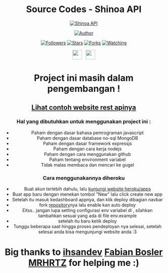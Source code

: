 <div align="center">
 
# Source Codes - Shinoa API
<p align="center">
<a href="#"><img title="Shinoa API" src="https://img.shields.io/badge/Shinoa Api-blue?colorA=%23ff0000&colorB=%23017e40&style=for-the-badge"></a>
</p>
<p align="center">
<a href="https://github.com/QUERY-GANI"><img title="Author" src="https://img.shields.io/badge/Author-Query Gani-orange.svg?style=for-the-badge&logo=github"></a>
</p>
<p align="center">
<a href="https://github.com/QUERY-GANI/shinoa-api"><img title="Followers" src="https://img.shields.io/github/followers/QUERY-GANI?color=red&style=flat-square"></a>
<a href="https://github.com/QUERY-GANI/shinoa-api"><img title="Stars" src="https://img.shields.io/github/stars/QUERY-GANI/shinoa-api?color=blue&style=flat-square"></a>
<a href="https://github.com/QUERY-GANI/shinoa-api"><img title="Forks" src="https://img.shields.io/github/forks/QUERY-GANI/shinoa-api?color=red&style=flat-square"></a>
<a href="https://github.com/QUERY-GANI/shinoa-api"><img title="Watching" src="https://img.shields.io/github/watchers/QUERY-GANI/shinoa-api?label=Watchers&color=blue&style=flat-square"></a>
</p>
<p align='center'>
   <a href="https://wa.me/6283898698875"><img height="30" src="https://c.top4top.io/p_1837yybbf0.jpeg"></a>&nbsp;&nbsp;
   <a href="https://instagram.com/query.gani"><img height="30" src="https://raw.githubusercontent.com/TobyG74/TobyG74/main/instagram.jpg"></a>
</P>

# Project ini masih dalam pengembangan !

## [Lihat contoh website rest apinya](https://shinoa-rest.herokuapp.com/)

### Hal yang dibutuhkan untuk menggunakan project ini :

- Paham dengan dasar bahasa pemrograman javascript
- Paham dengan dasar database no-sql MongoDB
- Paham dengan dasar framework expressjs
- Paham dengan cara kerja nodejs
- Paham dengan cara menggunakan github
- Paham tentang environment variabel
- Tidak malas membaca dan mencari ke gugel

### Cara menggunakannya diheroku

- Buat akun terlebih dahulu, lalu [kunjungi website heroku/apps](https://dashboard.heroku.com/apps)
- Buat app baru dengan menekan tombol "New" lalu click create new app
- Setelah itu masuk kedashboard appnya, dan klik deploy dibagian navbar
- fork [repository](https://github.com/QUERY-GANI/shinoa-api)nya lalu enable kan auto deploy
- Eitss.. jangan lupa setting configurasi env variabel di , silahkan tambahkan sesuai yang ada di file env.example
- setelah itu baru ketik deploy
- Tunggu beberapa saat hingga proses pendeployan nya selesai, setelah selesai anda bisa mengunjungi website anda :3

# Big thanks to [ihsandev](https://www.youtube.com/watch?v=bzBSjjym814) [Fabian Bosler](https://medium.com/swlh/set-up-an-express-js-app-with-passport-js-and-mongodb-for-password-authentication-6ea05d95335c#9305) [MRHRTZ](https://github.com/MRHRTZ) for helping me :)
